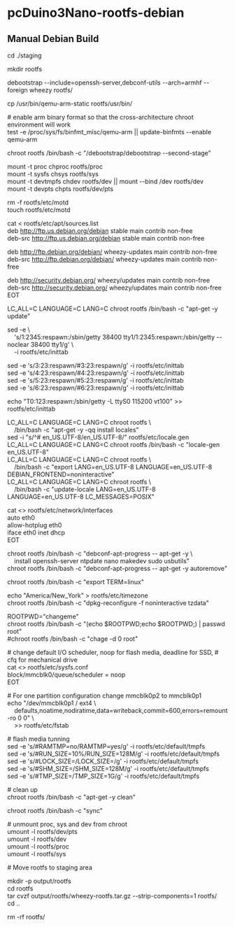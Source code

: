# pcDuino3Nano-rootfs-debian



Manual Debian Build
-------------------
cd ./staging

mkdir rootfs

debootstrap --include=openssh-server,debconf-utils --arch=armhf --foreign wheezy  rootfs/ 

cp /usr/bin/qemu-arm-static rootfs/usr/bin/

\# enable arm binary format so that the cross-architecture chroot environment will work  
test -e /proc/sys/fs/binfmt_misc/qemu-arm || update-binfmts --enable qemu-arm  

chroot rootfs /bin/bash -c "/debootstrap/debootstrap --second-stage"  

mount -t proc chproc rootfs/proc  
mount -t sysfs chsys rootfs/sys  
mount -t devtmpfs chdev rootfs/dev || mount --bind /dev rootfs/dev  
mount -t devpts chpts rootfs/dev/pts  

rm 	-f  rootfs/etc/motd  
touch rootfs/etc/motd  

cat <<EOT > rootfs/etc/apt/sources.list  
deb http://ftp.us.debian.org/debian stable main contrib non-free  
deb-src http://ftp.us.debian.org/debian stable main contrib non-free  

deb http://ftp.debian.org/debian/ wheezy-updates main contrib non-free  
deb-src http://ftp.debian.org/debian/ wheezy-updates main contrib non-free  

deb http://security.debian.org/ wheezy/updates main contrib non-free  
deb-src http://security.debian.org/ wheezy/updates main contrib non-free  
EOT  

LC_ALL=C LANGUAGE=C LANG=C chroot rootfs /bin/bash -c "apt-get -y update"  

sed -e \\  
&nbsp;&nbsp;&nbsp;&nbsp;'s/1:2345:respawn:\/sbin\/getty 38400 tty1/1:2345:respawn:\/sbin\/getty --noclear 38400 tty1/g' \\  
&nbsp;&nbsp;&nbsp;&nbsp;-i rootfs/etc/inittab  

sed -e 's/3:23:respawn/#3:23:respawn/g' -i rootfs/etc/inittab  
sed -e 's/4:23:respawn/#4:23:respawn/g' -i rootfs/etc/inittab  
sed -e 's/5:23:respawn/#5:23:respawn/g' -i rootfs/etc/inittab  
sed -e 's/6:23:respawn/#6:23:respawn/g' -i rootfs/etc/inittab  

echo "T0:123:respawn:/sbin/getty -L ttyS0 115200 vt100" >> rootfs/etc/inittab  

LC_ALL=C LANGUAGE=C LANG=C chroot rootfs \\  
&nbsp;&nbsp;&nbsp;&nbsp;/bin/bash -c "apt-get -y -qq install locales"  
sed -i "s/^# en_US.UTF-8/en_US.UTF-8/" rootfs/etc/locale.gen  
LC_ALL=C LANGUAGE=C LANG=C chroot rootfs /bin/bash -c "locale-gen en_US.UTF-8"  
LC_ALL=C LANGUAGE=C LANG=C chroot rootfs \\  
&nbsp;&nbsp;&nbsp;&nbsp;/bin/bash -c "export LANG=en_US.UTF-8 LANGUAGE=en_US.UTF-8 DEBIAN_FRONTEND=noninteractive"  
LC_ALL=C LANGUAGE=C LANG=C chroot rootfs \\  
&nbsp;&nbsp;&nbsp;&nbsp;/bin/bash -c "update-locale LANG=en_US.UTF-8 LANGUAGE=en_US.UTF-8 LC_MESSAGES=POSIX"  

cat <<EOT >> rootfs/etc/network/interfaces  
auto eth0  
allow-hotplug eth0  
iface eth0 inet dhcp  
EOT  

chroot rootfs /bin/bash -c "debconf-apt-progress -- apt-get -y \\  
&nbsp;&nbsp;&nbsp;&nbsp;install openssh-server ntpdate nano makedev sudo usbutils"  
chroot rootfs /bin/bash -c "debconf-apt-progress -- apt-get -y autoremove"  

chroot rootfs /bin/bash -c "export TERM=linux"  

echo "America/New_York" > rootfs/etc/timezone  
chroot rootfs /bin/bash -c "dpkg-reconfigure -f noninteractive tzdata"  

ROOTPWD="changeme"  
chroot rootfs /bin/bash -c "(echo $ROOTPWD;echo $ROOTPWD;) | passwd root"  
\#chroot rootfs /bin/bash -c "chage -d 0 root"   

\# change default I/O scheduler, noop for flash media, deadline for SSD, 
\# cfq for mechanical drive  
cat <<EOT >> rootfs/etc/sysfs.conf  
block/mmcblk0/queue/scheduler = noop  
EOT  

\# For one partition configuration change mmcblk0p2 to mmcblk0p1  
echo "/dev/mmcblk0p1  /           ext4   \\  
&nbsp;&nbsp;&nbsp;&nbsp;defaults,noatime,nodiratime,data=writeback,commit=600,errors=remount-ro        0     0" \\  
&nbsp;&nbsp;&nbsp;&nbsp;>> rootfs/etc/fstab  

\# flash media tunning  
sed -e 's/#RAMTMP=no/RAMTMP=yes/g' -i rootfs/etc/default/tmpfs  
sed -e 's/#RUN_SIZE=10%/RUN_SIZE=128M/g' -i rootfs/etc/default/tmpfs   
sed -e 's/#LOCK_SIZE=/LOCK_SIZE=/g' -i rootfs/etc/default/tmpfs   
sed -e 's/#SHM_SIZE=/SHM_SIZE=128M/g' -i rootfs/etc/default/tmpfs   
sed -e 's/#TMP_SIZE=/TMP_SIZE=1G/g' -i rootfs/etc/default/tmpfs  

\# clean up  
chroot rootfs /bin/bash -c "apt-get -y clean"	 

chroot rootfs /bin/bash -c "sync"  

\# unmount proc, sys and dev from chroot  
umount -l rootfs/dev/pts  
umount -l rootfs/dev  
umount -l rootfs/proc  
umount -l rootfs/sys  

\# Move rootfs to staging area  

mkdir -p output/rootfs  
cd rootfs  
tar cvzf output/rootfs/wheezy-rootfs.tar.gz --strip-components=1 rootfs/  
cd ..  

rm -rf rootfs/	
 
